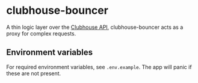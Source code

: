 # clubhouse-bouncer

A thin logic layer over the [Clubhouse API](https://clubhouse.io/api/rest/v2/), clubhouse-bouncer acts as a proxy for complex requests.

## Environment variables

For required environment variables, see `.env.example`. The app will panic if these are not present.

